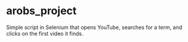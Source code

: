 # arobs_project
Simple script in Selenium that opens YouTube, searches for a term, and clicks on the first video it finds.
